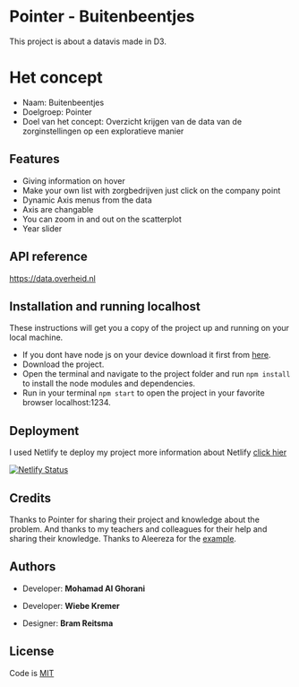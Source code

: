 # Pointer - Buitenbeentjes

This project is about a datavis made in D3.

# Het concept
* Naam: Buitenbeentjes
* Doelgroep: Pointer
* Doel van het concept: Overzicht krijgen van de data van de zorginstellingen op een exploratieve manier

## Features 
* Giving information on hover 
* Make your own list with zorgbedrijven just click on the company point 
* Dynamic Axis menus from the data 
* Axis are changable 
* You can zoom in and out on the scatterplot
* Year slider

## API reference
https://data.overheid.nl

## Installation and running localhost

These instructions will get you a copy of the project up and running on your local machine.
* If you dont have node js on your device download it first from [here](https://nodejs.org/en/).
* Download the project.
* Open the terminal and navigate to the project folder and run ```npm install``` to install the node modules and dependencies. 
* Run in your terminal ``` npm start ``` to open the project in your favorite browser localhost:1234.

## Deployment
I used Netlify te deploy my project more information about Netlify [click hier](https://www.netlify.com)

[![Netlify Status](https://api.netlify.com/api/v1/badges/42bd8b6f-1840-4e4f-84a7-67689e8b0672/deploy-status)](https://app.netlify.com/sites/zorgcowboys/deploys)

## Credits

Thanks to Pointer for sharing their project and knowledge about the problem. And thanks to my teachers and colleagues for their help and sharing their knowledge. Thanks to Aleereza for the [example](https://bl.ocks.org/aleereza/d2be3d62a09360a770b79f4e5527eea8).

## Authors

* Developer: **Mohamad Al Ghorani**

* Developer: **Wiebe Kremer** 

* Designer: **Bram Reitsma**

## License

Code is [MIT](https://github.com/MohamadAlGhorani/zorgcowboys/blob/master/LICENSE)


